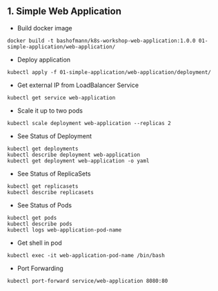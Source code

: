 ## 1. Simple Web Application

* Build docker image
```
docker build -t bashofmann/k8s-workshop-web-application:1.0.0 01-simple-application/web-application/
```
* Deploy application
```
kubectl apply -f 01-simple-application/web-application/deployment/
```
* Get external IP from LoadBalancer Service
```
kubectl get service web-application
```
* Scale it up to two pods
```
kubectl scale deployment web-application --replicas 2
```
* See Status of Deployment
```
kubectl get deployments
kubectl describe deployment web-application
kubectl get deployment web-application -o yaml
```
* See Status of ReplicaSets
```
kubectl get replicasets
kubectl describe replicasets
```
* See Status of Pods
```
kubectl get pods
kubectl describe pods
kubectl logs web-application-pod-name
```
* Get shell in pod
```
kubectl exec -it web-application-pod-name /bin/bash
```
* Port Forwarding
```
kubectl port-forward service/web-application 8080:80
```
